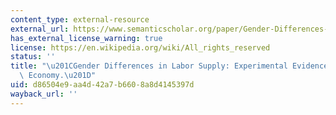 ```yaml
---
content_type: external-resource
external_url: https://www.semanticscholar.org/paper/Gender-Differences-in-Labor-Supply%3A-Experimental-Caldwell/f930a96788aa07ba26ad45218ed0398d508e979e
has_external_license_warning: true
license: https://en.wikipedia.org/wiki/All_rights_reserved
status: ''
title: "\u201CGender Differences in Labor Supply: Experimental Evidence from the Gig\
  \ Economy.\u201D"
uid: d86504e9-aa4d-42a7-b660-8a8d4145397d
wayback_url: ''
---
```

